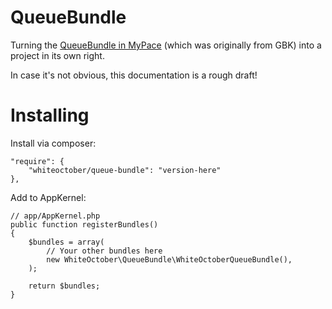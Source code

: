 QueueBundle
===========

Turning the [QueueBundle in MyPace](https://github.com/whiteoctober/myPace/tree/develop/src/WhiteOctober/QueueBundle) (which was originally from GBK) into a project in its own right.

In case it's not obvious, this documentation is a rough draft!

# Installing

Install via composer:

    "require": {
        "whiteoctober/queue-bundle": "version-here"
    },

Add to AppKernel:

    // app/AppKernel.php
    public function registerBundles()
    {
        $bundles = array(
            // Your other bundles here
            new WhiteOctober\QueueBundle\WhiteOctoberQueueBundle(),
        );

        return $bundles;
    }
